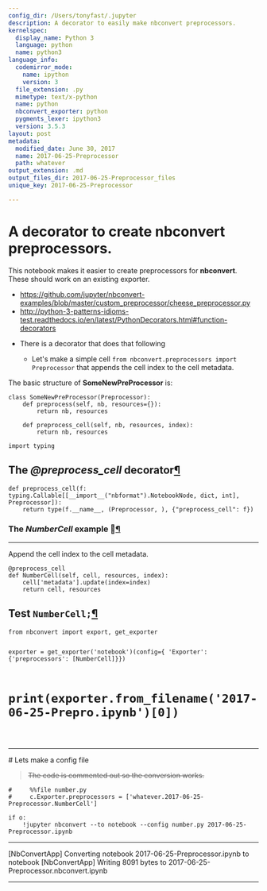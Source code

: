 ```yaml
---
config_dir: /Users/tonyfast/.jupyter
description: A decorator to easily make nbconvert preprocessors.
kernelspec:
  display_name: Python 3
  language: python
  name: python3
language_info:
  codemirror_mode:
    name: ipython
    version: 3
  file_extension: .py
  mimetype: text/x-python
  name: python
  nbconvert_exporter: python
  pygments_lexer: ipython3
  version: 3.5.3
layout: post
metadata:
  modified_date: June 30, 2017
  name: 2017-06-25-Preprocessor
  path: whatever
output_extension: .md
output_files_dir: 2017-06-25-Preprocessor_files
unique_key: 2017-06-25-Preprocessor

---
```


# A decorator to create nbconvert preprocessors.

This notebook makes it easier to create preprocessors for __nbconvert__.  These should work on an existing exporter.

* https://github.com/jupyter/nbconvert-examples/blob/master/custom_preprocessor/cheese_preprocessor.py
* http://python-3-patterns-idioms-test.readthedocs.io/en/latest/PythonDecorators.html#function-decorators




<div class="output_markdown rendered_html output_subarea ">
<ul>
<li><p>There is a decorator that does that following</p>
<ul>
<li>Let's make a simple cell <code>from nbconvert.preprocessors import Preprocessor</code> that appends the cell index to the cell metadata.</li>
</ul>
</li>
</ul>

</div>


<div class="output_markdown rendered_html output_subarea ">
<p>The basic structure of <strong>SomeNewPreProcessor</strong> is:</p>

<pre><code>class SomeNewPreProcessor(Preprocessor): 
    def preprocess(self, nb, resources={}):
        return nb, resources

    def preprocess_cell(self, nb, resources, index):
        return nb, resources</code></pre>

</div>


<div class="output_markdown rendered_html output_subarea ">

<pre><code>import typing</code></pre>

</div>


<div class="output_markdown rendered_html output_subarea ">
<h2 id="The-@preprocess_cell-decorator">The <em>@preprocess_cell</em> decorator<a class="anchor-link" href="#The-@preprocess_cell-decorator">&#182;</a></h2>
<pre><code>def preprocess_cell(f: typing.Callable[[__import__("nbformat").NotebookNode, dict, int], Preprocessor]):
    return type(f.__name__, (Preprocessor, ), {"preprocess_cell": f})</code></pre>

</div>


<div class="output_markdown rendered_html output_subarea ">
<h3 id="The-NumberCell-example-&#128640;">The <em>NumberCell</em> example &#128640;<a class="anchor-link" href="#The-NumberCell-example-&#128640;">&#182;</a></h3><hr>
<p>Append the cell index to the cell metadata.</p>

<pre><code>@preprocess_cell
def NumberCell(self, cell, resources, index):
    cell['metadata'].update(index=index)
    return cell, resources</code></pre>

</div>


<div class="output_markdown rendered_html output_subarea ">
<h2 id="Test-NumberCell;">Test <code>NumberCell;</code><a class="anchor-link" href="#Test-NumberCell;">&#182;</a></h2>
<pre><code>from nbconvert import export, get_exporter

exporter = get_exporter('notebook')(config={
    'Exporter': {'preprocessors': [NumberCell]}})

#         print(exporter.from_filename('2017-06-25-Prepro.ipynb')[0])

</code></pre>
<hr>

</div>
# Lets make a config file

> <del>The code is commented out so the conversion works.</del>


<div class="output_markdown rendered_html output_subarea ">

<pre><code>#     %%file number.py
#     c.Exporter.preprocessors = ['whatever.2017-06-25-Preprocessor.NumberCell']</code></pre>

</div>


<div class="output_markdown rendered_html output_subarea ">

<pre><code>if o: 
    !jupyter nbconvert --to notebook --config number.py 2017-06-25-Preprocessor.ipynb</code></pre>

</div>

---
[NbConvertApp] Converting notebook 2017-06-25-Preprocessor.ipynb to notebook
[NbConvertApp] Writing 8091 bytes to 2017-06-25-Preprocessor.nbconvert.ipynb

---
